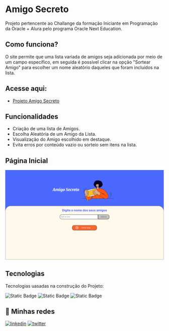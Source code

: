 # Amigo Secreto

Projeto pertencente ao Challange da formação Iniciante em Programação da Oracle + Alura pelo programa Oracle Next Education.

## Como funciona?

O site permite que uma lista variada de amigos seja adicionada por meio de um campo específico, em seguida é possível clicar na opção "Sortear Amigo" para escolher um nome aleatório daqueles que foram incluídos na lista.

## Acesse aqui:

 - [Projeto Amigo Secreto](https://devkauegomes.github.io/amigo-secreto/)

## Funcionalidades

- Criação de uma lista de Amigos.
- Escolha Aleatória de um Amigo da Lista.
- Visualização do Amigo escolhido em destaque.
- Evita erros por conteúdo vazio ou sorteio sem itens na lista.

## Página Inicial

![App Screenshot](/assets/screenshot.png)

## Tecnologias

Tecnologias uasadas na construção do Projeto:


![Static Badge](https://img.shields.io/badge/JavaScript-F7DF1E.svg?style=for-the-badge&logo=JavaScript&logoColor=black)
![Static Badge](https://img.shields.io/badge/HTML5-E34F26.svg?style=for-the-badge&logo=HTML5&logoColor=white)
![Static Badge](https://img.shields.io/badge/CSS-663399.svg?style=for-the-badge&logo=CSS&logoColor=white)

## 🔗 Minhas redes
[![linkedin](https://img.shields.io/badge/linkedin-0A66C2?style=for-the-badge&logo=linkedin&logoColor=white)](https://www.linkedin.com/in/kau%C3%AA-kelvin-723591330/)
[![twitter](https://img.shields.io/badge/twitter-1DA1F2?style=for-the-badge&logo=twitter&logoColor=white)](https://x.com/kauek_)
